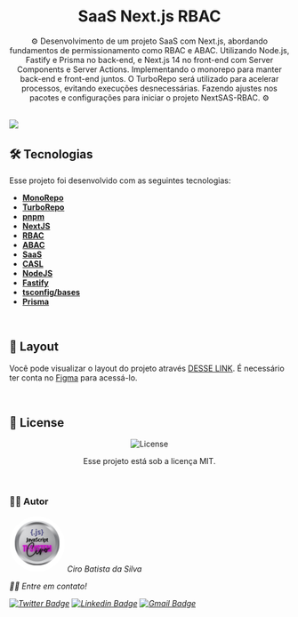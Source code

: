 <h1 align="center"> 
SaaS Next.js RBAC
</h1>

<p align="center">
⚙️ Desenvolvimento de um projeto SaaS com Next.js, abordando fundamentos de permissionamento como RBAC e ABAC. Utilizando Node.js, Fastify e Prisma no back-end, e Next.js 14 no front-end com Server Components e Server Actions. Implementando o monorepo para manter back-end e front-end juntos. O TurboRepo será utilizado para acelerar processos, evitando execuções desnecessárias. Fazendo ajustes nos pacotes e configurações para iniciar o projeto NextSAS-RBAC. ⚙️
</p>

<br>

  <img src=".github/">

<br>

## 🛠 Tecnologias

Esse projeto foi desenvolvido com as seguintes tecnologias:

- **[MonoRepo](#)**
- **[TurboRepo](#)**
- **[pnpm](#)**
- **[NextJS](#)**
- **[RBAC](#)**
- **[ABAC](#)**
- **[SaaS](#)**
- **[CASL](https://casl.js.org/v6/en/)**
- **[NodeJS](#)**
- **[Fastify](#)**
- **[tsconfig/bases](https://github.com/tsconfig/bases)**
- **[Prisma](#)**

<br>

## 🎨 Layout

Você pode visualizar o layout do projeto através [DESSE LINK](#). É necessário ter conta no [Figma](https://figma.com) para acessá-lo.

<br>

## 📝 License

<p align="center">
  <img alt="License" src="https://img.shields.io/static/v1?label=license&message=MIT&color=49AA26&labelColor=000000">
</p>
<p align="center">Esse projeto está sob a licença MIT.</p>

<br>

### 👨‍💻 Autor

 <img style="border-radius: 50%;" src="./public/TI-System.png" width="100px;" alt=""/>
 <em>Ciro Batista da Silva<em>
 
 <br/>

 <p>👋🏽 Entre em contato!</p>

[![Twitter Badge](https://img.shields.io/badge/-@CiroSilva2020-1ca0f1?style=flat-square&labelColor=1ca0f1&logo=twitter&logoColor=white&link=https://twitter.com/CiroSilva2020)](https://twitter.com/CiroSilva2020) [![Linkedin Badge](https://img.shields.io/badge/-Ciro-blue?style=flat-square&logo=Linkedin&logoColor=white&link=https://www.linkedin.com/in/ciro-batista-da-silva-8b6838205/)](https://www.linkedin.com/in/ciro-batista-da-silva-8b6838205/)
[![Gmail Badge](https://img.shields.io/badge/-cirofight@gmail.com-c14438?style=flat-square&logo=Gmail&logoColor=white&link=mailto:cirofight@gmail.com)](mailto:cirofight@gmail.com)
